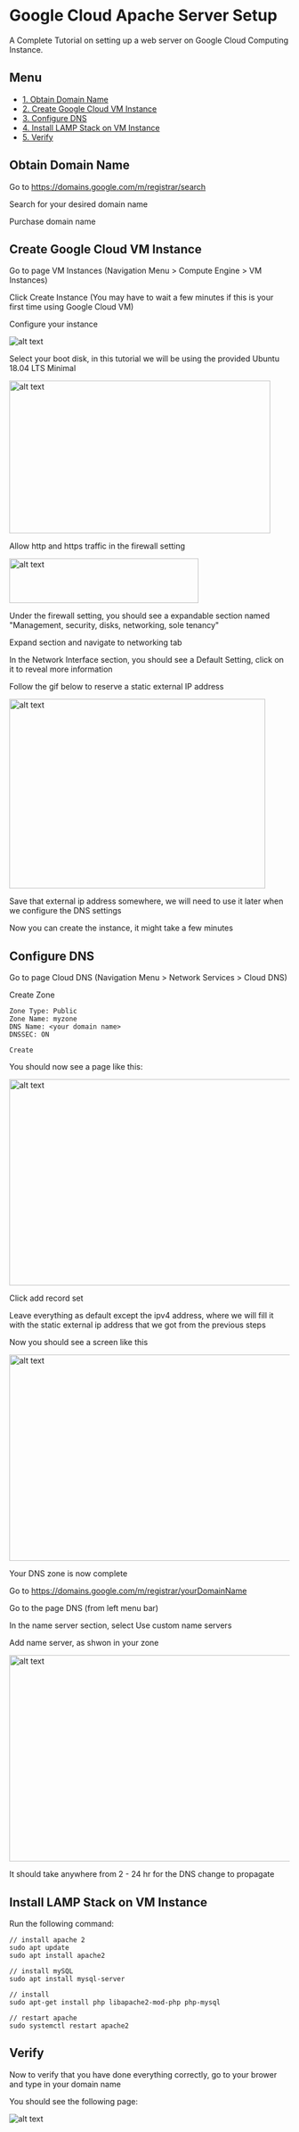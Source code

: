 # Google Cloud Apache Server Setup
A Complete Tutorial on setting up a web server on Google Cloud Computing Instance.

## Menu

- [1. Obtain Domain Name](#getDomain)
- [2. Create Google Cloud VM Instance](#createVM)
- [3. Configure DNS](#setDNS)
- [4. Install LAMP Stack on VM Instance](#lamp)
- [5. Verify](#veri)


## <a name="getDomain"></a> Obtain Domain Name

Go to https://domains.google.com/m/registrar/search 

Search for your desired domain name

Purchase domain name 

## <a name="createVM"></a> Create Google Cloud VM Instance

Go to page VM Instances (Navigation Menu > Compute Engine > VM Instances)

Click Create Instance (You may have to wait a few minutes if this is your first time using Google Cloud VM)

Configure your instance

![alt text](https://github.com/yuqian5/GoogleCloudWebServerSetup/raw/master/markdownMedia/createInstance.png "Instance Hardware Config")

Select your boot disk, in this tutorial we will be using the provided Ubuntu 18.04 LTS Minimal

<img src="https://github.com/yuqian5/GoogleCloudWebServerSetup/raw/master/markdownMedia/diskSelect.png" alt="alt text" width="469" height="274">

Allow http and https traffic in the firewall setting

<img src="https://github.com/yuqian5/GoogleCloudWebServerSetup/raw/master/markdownMedia/firewallSetting.png" alt="alt text" width="340" height="80">

Under the firewall setting, you should see a expandable section named "Management, security, disks, networking, sole tenancy"

Expand section and navigate to networking tab

In the Network Interface section, you should see a Default Setting, click on it to reveal more information

Follow the gif below to reserve a static external IP address

<img src="https://github.com/yuqian5/GoogleCloudWebServerSetup/raw/master/markdownMedia/reserveStaticExternalIP.gif" alt="alt text" width="460" height="340">

Save that external ip address somewhere, we will need to use it later when we configure the DNS settings

Now you can create the instance, it might take a few minutes



## <a name="setDNS"></a> Configure DNS

Go to page Cloud DNS (Navigation Menu > Network Services > Cloud DNS)

Create Zone

    Zone Type: Public
    Zone Name: myzone
    DNS Name: <your domain name>
    DNSSEC: ON
    
    Create
    
You should now see a page like this:

<img src="https://github.com/yuqian5/GoogleCloudWebServerSetup/raw/master/markdownMedia/initZone.png" alt="alt text" width="1000" height="370">

Click add record set

Leave everything as default except the ipv4 address, where we will fill it with the static external ip address that we got from the previous steps

Now you should see a screen like this 

<img src="https://github.com/yuqian5/GoogleCloudWebServerSetup/raw/master/markdownMedia/addedRecord.png" alt="alt text" width="1000" height="370">

Your DNS zone is now complete

Go to https://domains.google.com/m/registrar/yourDomainName
    
Go to the page DNS (from left menu bar)

In the name server section, select Use custom name servers

Add name server, as shwon in your zone

<img src="https://github.com/yuqian5/GoogleCloudWebServerSetup/raw/master/markdownMedia/dns1.png" alt="alt text" width="1000" height="370">

It should take anywhere from 2 - 24 hr for the DNS change to propagate

## <a name="lamp"></a> Install LAMP Stack on VM Instance

Run the following command:

    // install apache 2
    sudo apt update
    sudo apt install apache2
    
    // install mySQL
    sudo apt install mysql-server
    
    // install 
    sudo apt-get install php libapache2-mod-php php-mysql 
    
    // restart apache
    sudo systemctl restart apache2
    
## <a name="veri"></a> Verify

Now to verify that you have done everything correctly, go to your brower and type in your domain name

You should see the following page:

![alt text](https://github.com/yuqian5/GoogleCloudWebServerSetup/raw/master/markdownMedia/apacheDefault.jpg "Instance Hardware Config")





